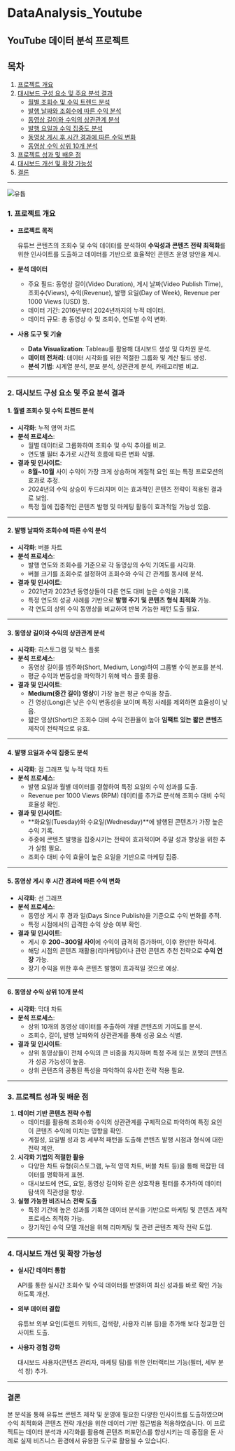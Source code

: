 # DataAnalysis_Youtube

## YouTube 데이터 분석 프로젝트

<!-- 목차 -->
## 목차
1. [프로젝트 개요](#1-프로젝트-개요)
2. [대시보드 구성 요소 및 주요 분석 결과](#2-대시보드-구성-요소-및-주요-분석-결과)
    - [월별 조회수 및 수익 트렌드 분석](#1-월별-조회수-및-수익-트렌드-분석)
    - [발행 날짜와 조회수에 따른 수익 분석](#2-발행-날짜와-조회수에-따른-수익-분석)
    - [동영상 길이와 수익의 상관관계 분석](#3-동영상-길이와-수익의-상관관계-분석)
    - [발행 요일과 수익 집중도 분석](#4-발행-요일과-수익-집중도-분석)
    - [동영상 게시 후 시간 경과에 따른 수익 변화](#5-동영상-게시-후-시간-경과에-따른-수익-변화)
    - [동영상 수익 상위 10개 분석](#6-동영상-수익-상위-10개-분석)
3. [프로젝트 성과 및 배운 점](#3-프로젝트-성과-및-배운-점)
4. [대시보드 개선 및 확장 가능성](#4-대시보드-개선-및-확장-가능성)
5. [결론](#결론)

---

![유튭](https://github.com/user-attachments/assets/114c11c1-cee2-45f2-95cd-96716b9a4a59)

### 1. 프로젝트 개요

- **프로젝트 목적**
    
    유튜브 콘텐츠의 조회수 및 수익 데이터를 분석하여 **수익성과 콘텐츠 전략 최적화**를 위한 인사이트를 도출하고 데이터를 기반으로 효율적인 콘텐츠 운영 방안을 제시.
    
- **분석 데이터**
    - 주요 필드: 동영상 길이(Video Duration), 게시 날짜(Video Publish Time), 조회수(Views), 수익(Revenue), 발행 요일(Day of Week), Revenue per 1000 Views (USD) 등.
    - 데이터 기간: 2016년부터 2024년까지의 누적 데이터.
    - 데이터 규모: 총 동영상 수 및 조회수, 연도별 수익 변화.
- **사용 도구 및 기술**
    - **Data Visualization**: Tableau를 활용해 대시보드 생성 및 다차원 분석.
    - **데이터 전처리**: 데이터 시각화를 위한 적절한 그룹화 및 계산 필드 생성.
    - **분석 기법**: 시계열 분석, 분포 분석, 상관관계 분석, 카테고리별 비교.

---

### 2. 대시보드 구성 요소 및 주요 분석 결과

#### 1. 월별 조회수 및 수익 트렌드 분석

- **시각화**: 누적 영역 차트
- **분석 프로세스**:
    - 월별 데이터로 그룹화하여 조회수 및 수익 추이를 비교.
    - 연도별 필터 추가로 시간적 흐름에 따른 변화 식별.
- **결과 및 인사이트**:
    - **8월~10월** 사이 수익이 가장 크게 상승하며 계절적 요인 또는 특정 프로모션의 효과로 추정.
    - 2024년의 수익 상승이 두드러지며 이는 효과적인 콘텐츠 전략이 적용된 결과로 보임.
    - 특정 월에 집중적인 콘텐츠 발행 및 마케팅 활동이 효과적일 가능성 있음.

---

#### 2. 발행 날짜와 조회수에 따른 수익 분석

- **시각화**: 버블 차트
- **분석 프로세스**:
    - 발행 연도와 조회수를 기준으로 각 동영상의 수익 기여도를 시각화.
    - 버블 크기를 조회수로 설정하여 조회수와 수익 간 관계를 동시에 분석.
- **결과 및 인사이트**:
    - 2021년과 2023년 동영상들이 다른 연도 대비 높은 수익을 기록.
    - 특정 연도의 성공 사례를 기반으로 **발행 주기 및 콘텐츠 형식 최적화** 가능.
    - 각 연도의 상위 수익 동영상을 비교하여 반복 가능한 패턴 도출 필요.

---

#### 3. 동영상 길이와 수익의 상관관계 분석

- **시각화**: 히스토그램 및 박스 플롯
- **분석 프로세스**:
    - 동영상 길이를 범주화(Short, Medium, Long)하여 그룹별 수익 분포를 분석.
    - 평균 수익과 변동성을 파악하기 위해 박스 플롯 활용.
- **결과 및 인사이트**:
    - **Medium(중간 길이) 영상**이 가장 높은 평균 수익을 창출.
    - 긴 영상(Long)은 낮은 수익 변동성을 보이며 특정 사례를 제외하면 효율성이 낮음.
    - 짧은 영상(Short)은 조회수 대비 수익 전환율이 높아 **임팩트 있는 짧은 콘텐츠** 제작이 전략적으로 유효.

---

#### 4. 발행 요일과 수익 집중도 분석

- **시각화**: 점 그래프 및 누적 막대 차트
- **분석 프로세스**:
    - 발행 요일과 월별 데이터를 결합하여 특정 요일의 수익 성과를 도출.
    - Revenue per 1000 Views (RPM) 데이터를 추가로 분석해 조회수 대비 수익 효율성 확인.
- **결과 및 인사이트**:
    - **화요일(Tuesday)와 수요일(Wednesday)**에 발행된 콘텐츠가 가장 높은 수익 기록.
    - 주중에 콘텐츠 발행을 집중시키는 전략이 효과적이며 주말 성과 향상을 위한 추가 실험 필요.
    - 조회수 대비 수익 효율이 높은 요일을 기반으로 마케팅 집중.

---

#### 5. 동영상 게시 후 시간 경과에 따른 수익 변화

- **시각화**: 선 그래프
- **분석 프로세스**:
    - 동영상 게시 후 경과 일(Days Since Publish)을 기준으로 수익 변화를 추적.
    - 특정 시점에서의 급격한 수익 상승 여부 확인.
- **결과 및 인사이트**:
    - 게시 후 **200~300일 사이**에 수익이 급격히 증가하며, 이후 완만한 하락세.
    - 해당 시점의 콘텐츠 재활용(리마케팅)이나 관련 콘텐츠 추천 전략으로 **수익 연장** 가능.
    - 장기 수익을 위한 후속 콘텐츠 발행이 효과적일 것으로 예상.

---

#### 6. 동영상 수익 상위 10개 분석

- **시각화**: 막대 차트
- **분석 프로세스**:
    - 상위 10개의 동영상 데이터를 추출하여 개별 콘텐츠의 기여도를 분석.
    - 조회수, 길이, 발행 날짜와의 상관관계를 통해 성공 요소 식별.
- **결과 및 인사이트**:
    - 상위 동영상들이 전체 수익의 큰 비중을 차지하며 특정 주제 또는 포맷의 콘텐츠가 성공 가능성이 높음.
    - 상위 콘텐츠의 공통된 특성을 파악하여 유사한 전략 적용 필요.

---

### 3. 프로젝트 성과 및 배운 점

1. **데이터 기반 콘텐츠 전략 수립**
    - 데이터를 활용해 조회수와 수익의 상관관계를 구체적으로 파악하여 특정 요인이 콘텐츠 수익에 미치는 영향을 확인.
    - 계절성, 요일별 성과 등 세부적 패턴을 도출해 콘텐츠 발행 시점과 형식에 대한 전략 제안.
2. **시각화 기법의 적절한 활용**
    - 다양한 차트 유형(히스토그램, 누적 영역 차트, 버블 차트 등)을 통해 복잡한 데이터를 명확하게 표현.
    - 대시보드에 연도, 요일, 동영상 길이와 같은 상호작용 필터를 추가하여 데이터 탐색의 직관성을 향상.
3. **실행 가능한 비즈니스 전략 도출**
    - 특정 기간에 높은 성과를 기록한 데이터 분석을 기반으로 마케팅 및 콘텐츠 제작 프로세스 최적화 가능.
    - 장기적인 수익 모델 개선을 위해 리마케팅 및 관련 콘텐츠 제작 전략 도입.

---

### 4. 대시보드 개선 및 확장 가능성

- **실시간 데이터 통합**
    
    API를 통한 실시간 조회수 및 수익 데이터를 반영하여 최신 성과를 바로 확인 가능하도록 개선.
    
- **외부 데이터 결합**
    
    유튜브 외부 요인(트렌드 키워드, 검색량, 사용자 리뷰 등)을 추가해 보다 정교한 인사이트 도출.
    
- **사용자 경험 강화**
    
    대시보드 사용자(콘텐츠 관리자, 마케팅 팀)를 위한 인터랙티브 기능(필터, 세부 분석 창) 추가.

---

### 결론

본 분석을 통해 유튜브 콘텐츠 제작 및 운영에 필요한 다양한 인사이트를 도출하였으며 수익 최적화와 콘텐츠 전략 개선을 위한 데이터 기반 접근법을 적용하였습니다. 이 프로젝트는 데이터 분석과 시각화를 활용해 콘텐츠 퍼포먼스를 향상시키는 데 중점을 둔 사례로 실제 비즈니스 환경에서 유용한 도구로 활용될 수 있습니다.
